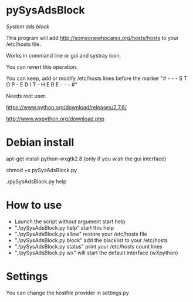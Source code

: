 pySysAdsBlock
============

*System ads block*

This program will add http://someonewhocares.org/hosts/hosts to your /etc/hosts file.

Works in command line or gui and systray icon.

You can revert this operation.

You can keep, add or modify /etc/hosts lines before the marker "# - - - S T O P - E D I T - H E R E - - - #"


Needs root user.


https://www.python.org/download/releases/2.7.6/

http://www.wxpython.org/download.php

Debian install
==============

apt-get install python-wxgtk2.8 (only if you wish the gui interface)

chmod +x pySysAdsBlock.py

./pySysAdsBlock.py help


How to use
==========

* Launch the script without argument  start help
* "./pySysAdsBlock.py help" start this help
* "./pySysAdsBlock.py allow" restore your /etc/hosts file
* "./pySysAdsBlock.py block" add the blacklist to your /etc/hosts
* "./pySysAdsBlock.py status" print your /etc/hosts count lines
* "./pySysAdsBlock.py wx" will start the default interface (wXpython)

Settings
========

You can change the hostfile provider in settings.py

